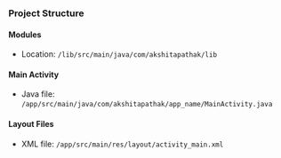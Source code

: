 ### Project Structure

#### Modules
- Location: `/lib/src/main/java/com/akshitapathak/lib`

#### Main Activity
- Java file: `/app/src/main/java/com/akshitapathak/app_name/MainActivity.java`

#### Layout Files
- XML file: `/app/src/main/res/layout/activity_main.xml`

